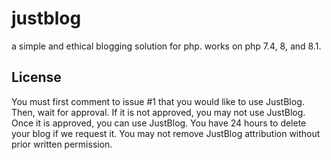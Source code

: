 # justblog
a simple and ethical blogging solution for php. works on php 7.4, 8, and 8.1.
## License

You must first comment to issue #1 that you would like to use JustBlog. Then, wait for approval. If it is not approved, you may not use JustBlog. Once it is approved, you can use JustBlog. You have 24 hours to delete your blog if we request it. You may not remove JustBlog attribution without prior written permission.

